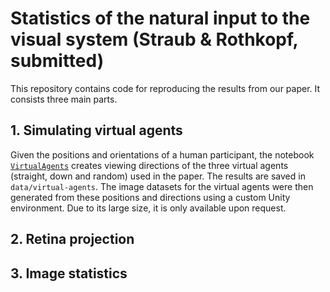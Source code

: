 # Statistics of the natural input to the visual system (Straub & Rothkopf, submitted)
This repository contains code for reproducing the results from our paper. It consists three main parts.

## 1. Simulating virtual agents
Given the positions and orientations of a human participant, the notebook [`VirtualAgents`](https://github.com/dominikstrb/imgstats-frontiersin/blob/main/Virtual-Agents.ipynb) creates viewing directions of the three virtual agents (straight, down and random) used in the paper. The results are saved in `data/virtual-agents`. The image datasets for the virtual agents were then generated from these positions and directions using a custom Unity environment. Due to its large size, it is only available upon request.

## 2. Retina projection

## 3. Image statistics
